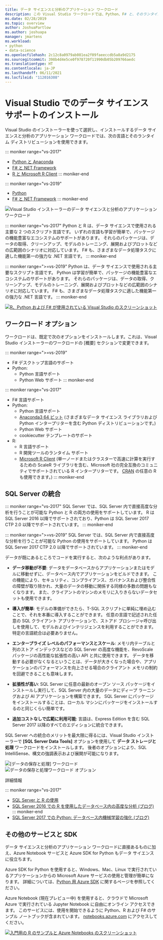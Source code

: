 ```yaml
---
title: データ サイエンスと分析のアプリケーション ワークロード
description: この Visual Studio ワークロードでは、Python、F# と、そのランタイム ディストリビューション (Anaconda など) を使うことができます。 (R は Visual Studio 2017 にのみ含まれています。)
ms.date: 02/28/2019
ms.topic: overview
author: JoshuaPartlow
ms.author: joshuapa
manager: jmartens
ms.workload:
- python
- data-science
ms.openlocfilehash: 2c12c8a0979ab081ea2f09faeeccdb5a8a9d2175
ms.sourcegitcommit: 398b4d4e5ce0f978720f11990db05b209766aedc
ms.translationtype: HT
ms.contentlocale: ja-JP
ms.lasthandoff: 06/11/2021
ms.locfileid: "112016308"
---
```

# <a name="install-data-science-support-in-visual-studio"></a>Visual Studio でのデータ サイエンス サポートのインストール

Visual Studio のインストーラーを使って選択し、インストールするデータ サイエンスと分析のアプリケーション ワークロードでは、次の言語とそのランタイム ディストリビューションを使用できます。

::: moniker range="vs-2017"
- [Python と Anaconda](../python/overview-of-python-tools-for-visual-studio.md)
- [F# と NET Framework](/dotnet/fsharp/)
- [R と Microsoft R Client](../rtvs/index.md)
::: moniker-end

::: moniker range="vs-2019"
- [Python](../python/overview-of-python-tools-for-visual-studio.md)
- [F# と NET Framework](/dotnet/fsharp/)
::: moniker-end

![Visual Studio インストーラーのデータ サイエンスと分析のアプリケーション ワークロード](media/workload/data-science-workload.png)

::: moniker range="vs-2017"
Python と R は、データ サイエンスで使用される主要な 2 つのスクリプト言語です。 いずれの言語も学習が簡単で、パッケージの機能豊富なエコシステムのサポートがあります。 それらのパッケージは、データの取得、クリーンアップ、モデルのトレーニング、展開およびプロットなどの広範囲のシナリオに対応しています。 F# も、さまざまなデータ処理タスクに適した機能第一の強力な .NET 言語です。
::: moniker-end

::: moniker range=">=vs-2019"
Python は、データ サイエンスで使用される主要なスクリプト言語です。 Python は学習が簡単で、パッケージの機能豊富なエコシステムのサポートがあります。 それらのパッケージは、データの取得、クリーンアップ、モデルのトレーニング、展開およびプロットなどの広範囲のシナリオに対応しています。 F# も、さまざまなデータ処理タスクに適した機能第一の強力な .NET 言語です。
::: moniker-end

<!--Note link on the image because this one is large -->
[![R、Python および F# が使用されている Visual Studio のスクリーンショット](media/workload/data-science-workload-screens.png)](media/workload/data-science-workload-screens.png#lightbox)

## <a name="workload-options"></a>ワークロード オプション

ワークロードは、既定で次のオプションをインストールします。これは、Visual Studio インストーラーのワークロードの [概要] セクションで変更できます。

::: moniker range=">=vs-2019"
- F# デスクトップ言語のサポート
- Python:
  - Python 言語サポート
  - Python Web サポート
::: moniker-end

::: moniker range="vs-2017"
- F# 言語サポート
- Python:
  - Python 言語サポート
  - [Anaconda3 64 ビット](https://www.continuum.io) (さまざまなデータ サイエンス ライブラリおよび Python インタープリターを含む Python ディストリビューションです。)
  - Python Web サポート
  - cookiecutter テンプレートのサポート
- R:
  - R 言語サポート
  - R 開発ツールのランタイム サポート
  - [Microsoft R Client](/machine-learning-server/r-client/what-is-microsoft-r-client) (単一ノードまたはクラスターで高速に計算を実行するための ScaleR ライブラリを含む、Microsoft 社の完全互換のコミュニティでサポートされている R インタープリターです。 [CRAN](https://cran.r-project.org/) の任意の R も使用できます。)
::: moniker-end

## <a name="sql-server-integration"></a>SQL Server の統合

::: moniker range="vs-2017"
SQL Server では、SQL Server 内で直接高度な分析を行うことが可能な Python と R の両方の使用をサポートしています。 R は SQL Server 2016 以降でサポートされており、Python は SQL Server 2017 CTP 2.0 以降でサポートされています。
::: moniker-end

::: moniker range=">=vs-2019"
SQL Server では、SQL Server 内で直接高度な分析を行うことが可能な Python の使用をサポートしています。 Python は SQL Server 2017 CTP 2.0 以降でサポートされています。
::: moniker-end

データが既にあるところでコードを実行すると、次のような利点があります。

- **データ移動が不要**: データをデータベースからアプリケーションまたはモデルに移動せずに、データベース内でアプリケーションをビルドできます。 この機能により、セキュリティ、コンプライアンス、ガバナンスおよび整合性の障壁が取り除かれ、大量のデータの移動に関係する同様の多数の問題もなくなります。 また、クライアントのマシンのメモリに入りきらないデータセットも使用できます。

- **導入が簡単**: モデルの準備ができたら、T-SQL スクリプトに単純に埋め込むことで、それを本番に導入することができます。 任意の言語で記述された任意の SQL クライアント アプリケーションで、ストアド プロシージャ呼び出しを使用して、モデルおよびインテリジェンスを利用することができます。 特定の言語統合は必要ありません。

- **エンタープライズ レベルのパフォーマンスとスケール**: メモリ内テーブルと列のストア インデックスなどの SQL Server の高度な機能を、RevoScale パッケージの高性能な拡張性の高い API と共に使用できます。 データを移動する必要がなくなるということは、データが大きくなった場合や、アプリケーションのパフォーマンスを向上させる場合のクライアント メモリの制約を回避できることも意味します。

- **拡張性が高い**: SQL Server に任意の最新のオープン ソース パッケージをインストールし実行して、SQL Server 内の大量のデータにディープ ラーニングおよび AI アプリケーションを構築できます。 SQL Server にパッケージをインストールすることは、ローカル マシンにパッケージをインストールするのと同じくらい簡単です。

- **追加コストなしで広範に利用可能**: 言語は、Express Edition を含む SQL Server 2017 以降のすべてのエディションに統合できます。

SQL Server への統合のメリットを最大限に得るには、Visual Studio インストーラーで **[SQL Server Data Tools]** オプションを使用して **データ ストレージと処理** ワークロードをインストールします。 後者のオプションにより、SQL IntelliSense、構文の強調表示および展開が可能になります。

![[データの保存と処理] ワークロード](media/workload/data-storage-workload.png) &nbsp;&nbsp;&nbsp;&nbsp; ![データの保存と処理ワークロード オプション](media/workload/data-storage-workload-options.png)

詳細情報

::: moniker range="vs-2017"
- [SQL Server と R の使用](../rtvs/integrating-sql-server-with-r.md)
- [SQL Server 2016 での R を使用したデータベース内の高度な分析 (ブログ)](https://blogs.technet.microsoft.com/dataplatforminsider/2016/03/29/in-database-advanced-analytics-with-r-in-sql-server-2016/)
::: moniker-end
- [SQL Server 2017 での Python: データベース内機械学習の強化 (ブログ)](https://blogs.technet.microsoft.com/dataplatforminsider/2017/04/19/python-in-sql-server-2017-enhanced-in-database-machine-learning/)

## <a name="additional-services-and-sdks"></a>その他のサービスと SDK

データ サイエンスと分析のアプリケーション ワークロードに直接あるものに加え、Azure Notebook サービスと Azure SDK for Python もデータ サイエンスに役立ちます。

Azure SDK for Python を使用すると、Windows、Mac、Linux で実行されているアプリケーションからの Microsoft Azure サービスの使用と管理が簡単になります。 詳細については、[Python 用 Azure SDK](/azure/python/) に関するページを参照してください。

Azure Notebook (現在プレビュー中) を使用すると、クラウドで Microsoft Azure で実行されている Jupyter Notebook に自由にオンライン アクセスできます。 このサービスには、使用を開始できるように Python、R および F# のサンプル ノートブックが含まれています。 [notebooks.azure.com](https://notebooks.azure.com/) にアクセスしてください。

<!--Note link on the image because this one is large -->
[![入門用の R のサンプルと Azure Notebooks のスクリーンショット](media/workload/data-science-workload-notebooks.png)](media/workload/data-science-workload-notebooks.png#lightbox)
